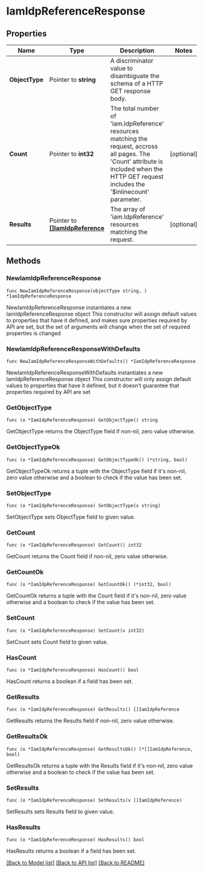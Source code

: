 # IamIdpReferenceResponse

## Properties

Name | Type | Description | Notes
------------ | ------------- | ------------- | -------------
**ObjectType** | Pointer to **string** | A discriminator value to disambiguate the schema of a HTTP GET response body. | 
**Count** | Pointer to **int32** | The total number of &#39;iam.IdpReference&#39; resources matching the request, accross all pages. The &#39;Count&#39; attribute is included when the HTTP GET request includes the &#39;$inlinecount&#39; parameter. | [optional] 
**Results** | Pointer to [**[]IamIdpReference**](iam.IdpReference.md) | The array of &#39;iam.IdpReference&#39; resources matching the request. | [optional] 

## Methods

### NewIamIdpReferenceResponse

`func NewIamIdpReferenceResponse(objectType string, ) *IamIdpReferenceResponse`

NewIamIdpReferenceResponse instantiates a new IamIdpReferenceResponse object
This constructor will assign default values to properties that have it defined,
and makes sure properties required by API are set, but the set of arguments
will change when the set of required properties is changed

### NewIamIdpReferenceResponseWithDefaults

`func NewIamIdpReferenceResponseWithDefaults() *IamIdpReferenceResponse`

NewIamIdpReferenceResponseWithDefaults instantiates a new IamIdpReferenceResponse object
This constructor will only assign default values to properties that have it defined,
but it doesn't guarantee that properties required by API are set

### GetObjectType

`func (o *IamIdpReferenceResponse) GetObjectType() string`

GetObjectType returns the ObjectType field if non-nil, zero value otherwise.

### GetObjectTypeOk

`func (o *IamIdpReferenceResponse) GetObjectTypeOk() (*string, bool)`

GetObjectTypeOk returns a tuple with the ObjectType field if it's non-nil, zero value otherwise
and a boolean to check if the value has been set.

### SetObjectType

`func (o *IamIdpReferenceResponse) SetObjectType(v string)`

SetObjectType sets ObjectType field to given value.


### GetCount

`func (o *IamIdpReferenceResponse) GetCount() int32`

GetCount returns the Count field if non-nil, zero value otherwise.

### GetCountOk

`func (o *IamIdpReferenceResponse) GetCountOk() (*int32, bool)`

GetCountOk returns a tuple with the Count field if it's non-nil, zero value otherwise
and a boolean to check if the value has been set.

### SetCount

`func (o *IamIdpReferenceResponse) SetCount(v int32)`

SetCount sets Count field to given value.

### HasCount

`func (o *IamIdpReferenceResponse) HasCount() bool`

HasCount returns a boolean if a field has been set.

### GetResults

`func (o *IamIdpReferenceResponse) GetResults() []IamIdpReference`

GetResults returns the Results field if non-nil, zero value otherwise.

### GetResultsOk

`func (o *IamIdpReferenceResponse) GetResultsOk() (*[]IamIdpReference, bool)`

GetResultsOk returns a tuple with the Results field if it's non-nil, zero value otherwise
and a boolean to check if the value has been set.

### SetResults

`func (o *IamIdpReferenceResponse) SetResults(v []IamIdpReference)`

SetResults sets Results field to given value.

### HasResults

`func (o *IamIdpReferenceResponse) HasResults() bool`

HasResults returns a boolean if a field has been set.


[[Back to Model list]](../README.md#documentation-for-models) [[Back to API list]](../README.md#documentation-for-api-endpoints) [[Back to README]](../README.md)


